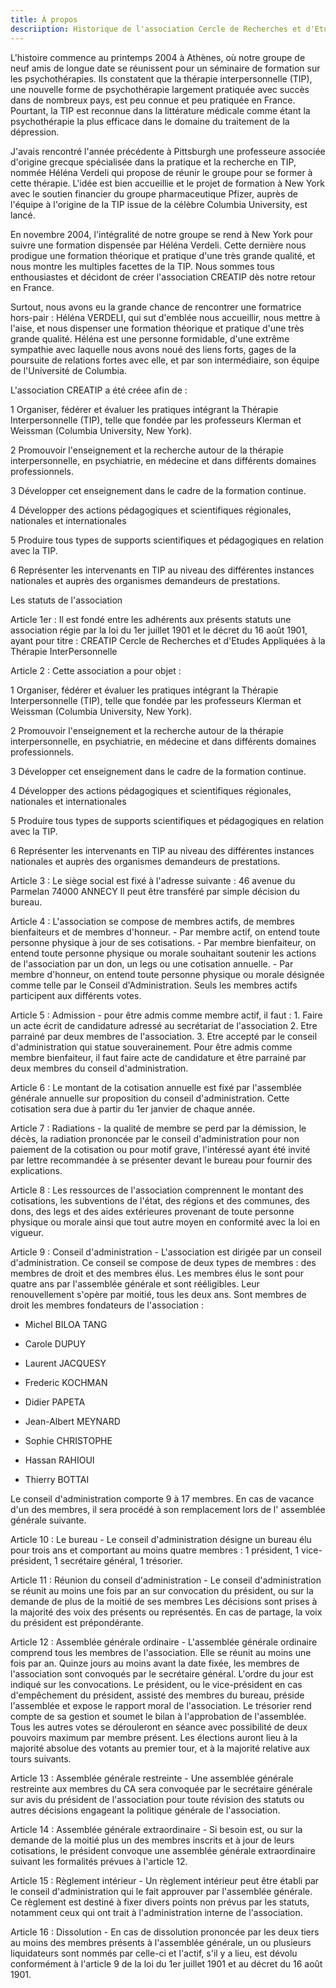 ```yaml
---
title: À propos
descriiption: Historique de l'association Cercle de Recherches et d'Etudes Appliquées à la Thérapie InterPersonnelle.
---
```


L'histoire commence au printemps 2004 à Athènes, où notre groupe de neuf amis de longue date se réunissent pour un séminaire de formation sur les psychothérapies. Ils constatent que la thérapie interpersonnelle (TIP), une nouvelle forme de psychothérapie largement pratiquée avec succès dans de nombreux pays, est peu connue et peu pratiquée en France. Pourtant, la TIP est reconnue dans la littérature médicale comme étant la psychothérapie la plus efficace dans le domaine du traitement de la dépression.

J'avais rencontré l'année précédente à Pittsburgh une professeure associée d'origine grecque spécialisée dans la pratique et la recherche en TIP, nommée Héléna Verdeli qui propose de réunir le groupe pour se former à cette thérapie. L'idée est bien accueillie et le projet de formation à New York avec le soutien financier du groupe pharmaceutique Pfizer, auprès de l'équipe à l'origine de la TIP issue de la célèbre Columbia University, est lancé.

En novembre 2004, l'intégralité de notre groupe se rend à New York pour suivre une formation dispensée par Héléna Verdeli. Cette dernière nous prodigue une formation théorique et pratique d'une très grande qualité, et nous montre les multiples facettes de la TIP. Nous sommes tous enthousiastes et décidont de créer l'association CREATIP dès notre retour en France.

Surtout, nous avons eu la grande chance de rencontrer une formatrice hors-pair : Héléna VERDELI, qui sut d'emblée nous accueillir, nous mettre à l'aise, et nous dispenser une formation théorique et pratique d'une très grande qualité. Héléna est une personne formidable, d'une extrême sympathie avec laquelle nous avons noué des liens forts, gages de la poursuite de relations fortes avec elle, et par son intermédiaire, son équipe de l'Université de Columbia.

L'association CREATIP a été créee afin de :



1 Organiser, fédérer et évaluer les pratiques intégrant la Thérapie Interpersonnelle (TIP), telle que fondée par les professeurs Klerman et Weissman (Columbia University, New York).

2 Promouvoir l'enseignement et la recherche autour de la thérapie interpersonnelle, en psychiatrie, en médecine et dans différents domaines professionnels.

3 Développer cet enseignement dans le cadre de la formation continue.

4 Développer des actions pédagogiques et scientifiques régionales, nationales et internationales

5 Produire tous types de supports scientifiques et pédagogiques en relation avec la TIP.

6 Représenter les intervenants en TIP au niveau des différentes instances nationales et auprès des organismes demandeurs de prestations.







Les statuts de l'association

Article 1er : Il est fondé entre les adhérents aux présents statuts une association régie par la loi du 1er juillet 1901 et le décret du 16 août 1901, ayant pour titre : CREATIP Cercle de Recherches et d'Etudes Appliquées à la Thérapie InterPersonnelle



Article 2 : Cette association a pour objet :

1 Organiser, fédérer et évaluer les pratiques intégrant la Thérapie Interpersonnelle (TIP), telle que fondée par les professeurs Klerman et Weissman (Columbia University, New York).

2 Promouvoir l'enseignement et la recherche autour de la thérapie interpersonnelle, en psychiatrie, en médecine et dans différents domaines professionnels.

3 Développer cet enseignement dans le cadre de la formation continue.

4 Développer des actions pédagogiques et scientifiques régionales, nationales et internationales

5 Produire tous types de supports scientifiques et pédagogiques en relation avec la TIP.

6 Représenter les intervenants en TIP au niveau des différentes instances nationales et auprès des organismes demandeurs de prestations.



Article 3 : Le siège social est fixé à l'adresse suivante : 46 avenue du Parmelan 74000 ANNECY Il peut être transféré par simple décision du bureau.

Article 4 : L'association se compose de membres actifs, de membres bienfaiteurs et de membres d'honneur. - Par membre actif, on entend toute personne physique à jour de ses cotisations. - Par membre bienfaiteur, on entend toute personne physique ou morale souhaitant soutenir les actions de l'association par un don, un legs ou une cotisation annuelle. - Par membre d'honneur, on entend toute personne physique ou morale désignée comme telle par le Conseil d'Administration. Seuls les membres actifs participent aux différents votes.

Article 5 : Admission - pour être admis comme membre actif, il faut : 1. Faire un acte écrit de candidature adressé au secrétariat de l'association 2. Etre parrainé par deux membres de l'association. 3. Etre accepté par le conseil d'administration qui statue souverainement. Pour être admis comme membre bienfaiteur, il faut faire acte de candidature et être parrainé par deux membres du conseil d'administration.

Article 6 : Le montant de la cotisation annuelle est fixé par l'assemblée générale annuelle sur proposition du conseil d'administration. Cette cotisation sera due à partir du 1er janvier de chaque année.

Article 7 : Radiations - la qualité de membre se perd par la démission, le décès, la radiation prononcée par le conseil d'administration pour non paiement de la cotisation ou pour motif grave, l'intéressé ayant été invité par lettre recommandée à se présenter devant le bureau pour fournir des explications.

Article 8 : Les ressources de l'association comprennent le montant des cotisations, les subventions de l'état, des régions et des communes, des dons, des legs et des aides extérieures provenant de toute personne physique ou morale ainsi que tout autre moyen en conformité avec la loi en vigueur.

Article 9 : Conseil d'administration - L'association est dirigée par un conseil d'administration. Ce conseil se compose de deux types de membres : des membres de droit et des membres élus. Les membres élus le sont pour quatre ans par l'assemblée générale et sont rééligibles. Leur renouvellement s'opère par moitié, tous les deux ans. Sont membres de droit les membres fondateurs de l'association :

- Michel BILOA TANG

- Carole DUPUY

- Laurent JACQUESY

- Frederic KOCHMAN

- Didier PAPETA

- Jean-Albert MEYNARD

- Sophie CHRISTOPHE

- Hassan RAHIOUI

- Thierry BOTTAI

Le conseil d'administration comporte 9 à 17 membres. En cas de vacance d'un des membres, il sera procédé à son remplacement lors de l' assemblée générale suivante.

Article 10 : Le bureau - Le conseil d'administration désigne un bureau élu pour trois ans et comportant au moins quatre membres : 1 président, 1 vice-président, 1 secrétaire général, 1 trésorier.

Article 11 : Réunion du conseil d'administration - Le conseil d'administration se réunit au moins une fois par an sur convocation du président, ou sur la demande de plus de la moitié de ses membres Les décisions sont prises à la majorité des voix des présents ou représentés. En cas de partage, la voix du président est prépondérante.

Article 12 : Assemblée générale ordinaire - L'assemblée générale ordinaire comprend tous les membres de l'association. Elle se réunit au moins une fois par an. Quinze jours au moins avant la date fixée, les membres de l'association sont convoqués par le secrétaire général. L'ordre du jour est indiqué sur les convocations. Le président, ou le vice-président en cas d'empêchement du président, assisté des membres du bureau, préside l'assemblée et expose le rapport moral de l'association. Le trésorier rend compte de sa gestion et soumet le bilan à l'approbation de l'assemblée. Tous les autres votes se dérouleront en séance avec possibilité de deux pouvoirs maximum par membre présent. Les élections auront lieu à la majorité absolue des votants au premier tour, et à la majorité relative aux tours suivants.

Article 13 : Assemblée générale restreinte - Une assemblée générale restreinte aux membres du CA sera convoquée par le secrétaire générale sur avis du président de l'association pour toute révision des statuts ou autres décisions engageant la politique générale de l'association.

Article 14 : Assemblée générale extraordinaire - Si besoin est, ou sur la demande de la moitié plus un des membres inscrits et à jour de leurs cotisations, le président convoque une assemblée générale extraordinaire suivant les formalités prévues à l'article 12.

Article 15 : Règlement intérieur - Un règlement intérieur peut être établi par le conseil d'administration qui le fait approuver par l'assemblée générale. Ce règlement est destiné à fixer divers points non prévus par les statuts, notamment ceux qui ont trait à l'administration interne de l'association.

Article 16 : Dissolution - En cas de dissolution prononcée par les deux tiers au moins des membres présents à l'assemblée générale, un ou plusieurs liquidateurs sont nommés par celle-ci et l'actif, s'il y a lieu, est dévolu conformément à l'article 9 de la loi du 1er juillet 1901 et au décret du 16 août 1901.
